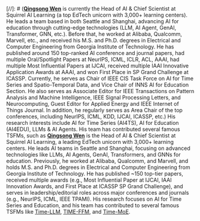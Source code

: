 [//]: # ([**Qingsong Wen**](https://sites.google.com/site/qingsongwen8/) is currently the Head of AI & Chief Scientist at Squirrel AI Learning (a top EdTech unicorn with 3,000+ learning centers). He leads a team based in both Seattle and Shanghai, advancing AI for education through cutting-edge technologies (LLM, AI Agent, GenAI, Transformer, GNN, etc.). Before that, he worked at Alibaba, Qualcomm, Marvell, etc., and received his M.S. and Ph.D. degrees in Electrical and Computer Engineering from Georgia Institute of Technology. 
He has published around 150 top-ranked AI conference and journal papers, had multiple Oral/Spotlight Papers at NeurIPS, ICML, ICLR, ACL, AAAI, had multiple Most Influential Papers at IJCAI, received multiple IAAI Innovative Application Awards at AAAI, and won First Place in SP Grand Challenge at ICASSP.
Currently, he serves as Chair of IEEE CIS Task Force on AI for Time Series and Spatio-Temporal Data, and Vice Chair of INNS AI for Education Section. He also serves as Associate Editor for IEEE Transactions on Pattern Analysis and Machine Intelligence, IEEE Signal Processing Letters, and Neurocomputing, Guest Editor for Applied Energy and IEEE Internet of Things Journal.
In addition, he regularly serves as Area Chair of the top conferences, including NeurIPS, ICML, KDD, IJCAI, ICASSP, etc.)
His research interests include AI for Time Series (AI4TS), AI for Education (AI4EDU), LLMs & AI Agents. His team has contributed several famous TSFMs, such as 
[**Qingsong Wen**](https://sites.google.com/site/qingsongwen8/) is the Head of AI & Chief Scientist at Squirrel AI Learning, a leading EdTech unicorn with 3,000+ learning centers. He leads AI teams in Seattle and Shanghai, focusing on advanced technologies like LLMs, AI Agents, GenAI, Transformers, and GNNs for education. Previously, he worked at Alibaba, Qualcomm, and Marvell, and holds M.S. and Ph.D. degrees in Electrical and Computer Engineering from Georgia Institute of Technology. He has published ~150 top-tier papers, received multiple awards (e.g., Most Influential Paper at IJCAI, IAAI Innovation Awards, and First Place at ICASSP SP Grand Challenge), and serves in leadership/editorial roles across major conferences and journals (e.g., NeurIPS, ICML, IEEE TPAMI). His research focuses on AI for Time Series and Education, and his team has contributed to several famous TSFMs like [Time-LLM](https://arxiv.org/pdf/2310.01728), [TIME-FFM](https://arxiv.org/pdf/2405.14252), and [Time-MoE](https://arxiv.org/pdf/2409.16040).

